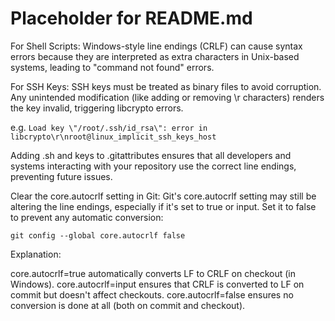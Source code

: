 # Placeholder for README.md

For Shell Scripts: Windows-style line endings (CRLF) can cause syntax errors because they are interpreted as extra
characters in Unix-based systems, leading to "command not found" errors.

For SSH Keys: SSH keys must be treated as binary files to avoid corruption. Any unintended modification (like adding or
removing \r characters) renders the key invalid, triggering libcrypto errors.

e.g. `Load key \"/root/.ssh/id_rsa\": error in libcrypto\r\nroot@linux_implicit_ssh_keys_host`

Adding .sh and keys to .gitattributes ensures that all developers and systems interacting with your repository use the
correct line endings, preventing future issues.

Clear the core.autocrlf setting in Git: Git's core.autocrlf setting may still be altering the line endings, especially if it's set to true or input. Set it to false to prevent any automatic conversion:

`git config --global core.autocrlf false`

Explanation:

core.autocrlf=true automatically converts LF to CRLF on checkout (in Windows).
core.autocrlf=input ensures that CRLF is converted to LF on commit but doesn't affect checkouts.
core.autocrlf=false ensures no conversion is done at all (both on commit and checkout).